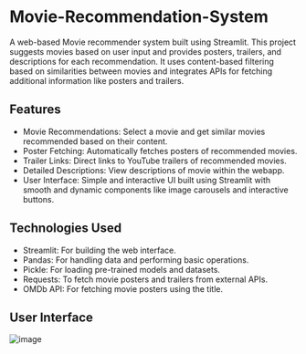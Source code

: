 # Movie-Recommendation-System
A web-based Movie recommender system built using Streamlit. This project suggests movies based on user input and provides posters, trailers, and descriptions for each recommendation. It uses content-based filtering based on similarities between movies and integrates APIs for fetching additional information like posters and trailers.

## Features
- Movie Recommendations: Select a movie and get similar movies recommended based on their content.
- Poster Fetching: Automatically fetches posters of recommended movies.
- Trailer Links: Direct links to YouTube trailers of recommended movies.
- Detailed Descriptions: View descriptions of movie within the webapp.
- User Interface: Simple and interactive UI built using Streamlit with smooth and dynamic components like image carousels and interactive buttons.
## Technologies Used
- Streamlit: For building the web interface.
- Pandas: For handling data and performing basic operations.
- Pickle: For loading pre-trained models and datasets.
- Requests: To fetch movie posters and trailers from external APIs.
- OMDb API: For fetching movie posters using the title.

## User Interface
![image](https://github.com/user-attachments/assets/7230cc44-55c3-4a21-8c55-7d2367d7c953)
